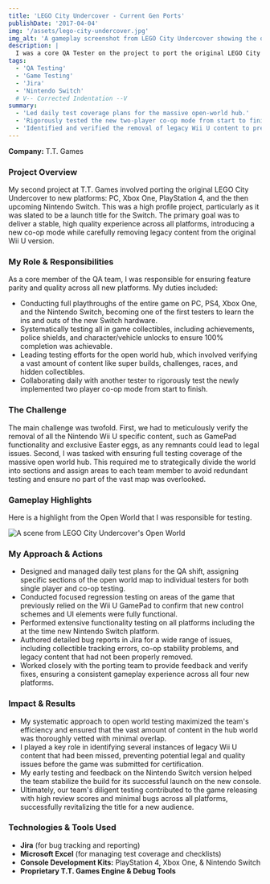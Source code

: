 ```yaml
---
title: 'LEGO City Undercover - Current Gen Ports'
publishDate: '2017-04-04'
img: '/assets/lego-city-undercover.jpg'
img_alt: 'A gameplay screenshot from LEGO City Undercover showing the open world city.'
description: |
  I was a core QA Tester on the project to port the original LEGO City Undercover to PC, PS4, Xbox One, and the Nintendo Switch, focusing on open world testing and the new co-op mode.
tags:
  - 'QA Testing'
  - 'Game Testing'
  - 'Jira'
  - 'Nintendo Switch'
  # V-- Corrected Indentation --V
summary:
  - 'Led daily test coverage plans for the massive open-world hub.'
  - 'Rigorously tested the new two-player co-op mode from start to finish.'
  - 'Identified and verified the removal of legacy Wii U content to prevent legal issues.'
---
```



**Company:** T.T. Games

### Project Overview
My second project at T.T. Games involved porting the original LEGO City Undercover to new platforms: PC, Xbox One, PlayStation 4, and the then upcoming Nintendo Switch. This was a high profile project, particularly as it was slated to be a launch title for the Switch. The primary goal was to deliver a stable, high quality experience across all platforms, introducing a new co-op mode while carefully removing legacy content from the original Wii U version.

### My Role & Responsibilities
As a core member of the QA team, I was responsible for ensuring feature parity and quality across all new platforms. My duties included:
* Conducting full playthroughs of the entire game on PC, PS4, Xbox One, and the Nintendo Switch, becoming one of the first testers to learn the ins and outs of the new Switch hardware.
* Systematically testing all in game collectibles, including achievements, police shields, and character/vehicle unlocks to ensure 100% completion was achievable.
* Leading testing efforts for the open world hub, which involved verifying a vast amount of content like super builds, challenges, races, and hidden collectibles.
* Collaborating daily with another tester to rigorously test the newly implemented two player co-op mode from start to finish.

### The Challenge
The main challenge was twofold. First, we had to meticulously verify the removal of all the Nintendo Wii U specific content, such as GamePad functionality and exclusive Easter eggs, as any remnants could lead to legal issues. Second, I was tasked with ensuring full testing coverage of the massive open world hub. This required me to strategically divide the world into sections and assign areas to each team member to avoid redundant testing and ensure no part of the vast map was overlooked.

### Gameplay Highlights

Here is a highlight from the Open World that I was responsible for testing.

<img src="/assets/lego-city-undercover-highlight.webp" alt="A scene from  LEGO City Undercover's Open World" class="centered-image" />

### My Approach & Actions
* Designed and managed daily test plans for the QA shift, assigning specific sections of the open world map to individual testers for both single player and co-op testing.
* Conducted focused regression testing on areas of the game that previously relied on the Wii U GamePad to confirm that new control schemes and UI elements were fully functional.
* Performed extensive functionality testing on all platforms including the at the time new Nintendo Switch platform.
* Authored detailed bug reports in Jira for a wide range of issues, including collectible tracking errors, co-op stability problems, and legacy content that had not been properly removed.
* Worked closely with the porting team to provide feedback and verify fixes, ensuring a consistent gameplay experience across all four new platforms.

### Impact & Results
* My systematic approach to open world testing maximized the team's efficiency and ensured that the vast amount of content in the hub world was thoroughly vetted with minimal overlap.
* I played a key role in identifying several instances of legacy Wii U content that had been missed, preventing potential legal and quality issues before the game was submitted for certification.
* My early testing and feedback on the Nintendo Switch version helped the team stabilize the build for its successful launch on the new console.
* Ultimately, our team's diligent testing contributed to the game releasing with high review scores and minimal bugs across all platforms, successfully revitalizing the title for a new audience.

### Technologies & Tools Used
* **Jira** (for bug tracking and reporting)
* **Microsoft Excel** (for managing test coverage and checklists)
* **Console Development Kits:** PlayStation 4, Xbox One, & Nintendo Switch
* **Proprietary T.T. Games Engine & Debug Tools**